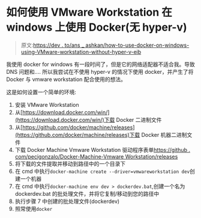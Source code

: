 # 如何使用 VMware Workstation 在 windows 上使用 Docker(无 hyper-v)

> 原文:[https://dev . to/ans _ ashkan/how-to-use-docker-on-windows-using-VMware-workstation-without-hyper-v-eib](https://dev.to/ans_ashkan/how-to-use-docker-on-windows-using-vmware-workstation-without-hyper-v-eib)

我使用 docker for windows 有一段时间了，但是它的网络适配器不适合我。导致 DNS 问题和....
所以我尝试在不使用 hyper-v 的情况下使用 docker，并产生了将 Docker 与 vmware workstation 配合使用的想法。

这是如何设置一个简单的环境:

1.  安装 VMware Workstation
2.  从[https://download.docker.com/win/](https://download.docker.com/win/)下载 Docker 二进制文件
3.  从[https://github.com/docker/machine/releases](https://github.com/docker/machine/releases)下载 Docker 机器二进制文件
4.  下载 Docker Machine Vmware Workstation 驱动程序表单[https://github . com/pecigonzalo/Docker-Machine-Vmware Workstation/releases](https://github.com/pecigonzalo/docker-machine-vmwareworkstation/releases)
5.  将下载的文件提取并移动到路径中的一个目录下
6.  在 cmd 中执行`docker-machine create --driver=vmwareworkstation dev`创建一个机器
7.  在 cmd 中执行`docker-machine env dev > dockerdev.bat`,创建一个名为 dockerdev.bat 的批处理文件，并将它复制/移动到您的路径中
8.  执行步骤 7 中创建的批处理文件(dockerdev)
9.  照常使用`docker`
